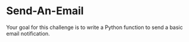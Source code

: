 # Send-An-Email
Your goal for this challenge is to write a Python function to send a basic email notification.
